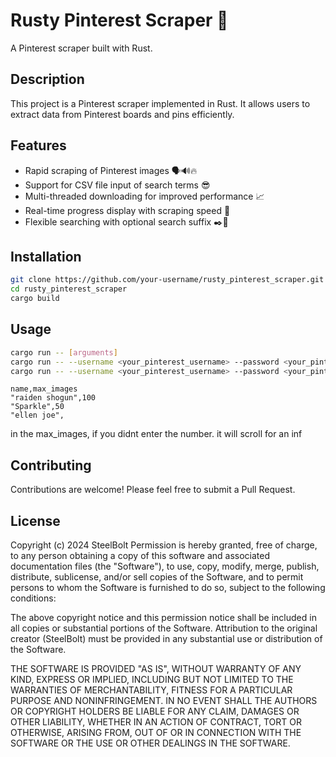 # Rusty Pinterest Scraper 🦀

A Pinterest scraper built with Rust.

## Description

This project is a Pinterest scraper implemented in Rust. It allows users to extract data from Pinterest boards and pins efficiently.

## Features

- Rapid scraping of Pinterest images 🗣️🔊🔥
- Support for CSV file input of search terms 😎
- Multi-threaded downloading for improved performance 📈
- Real-time progress display with scraping speed 👀
- Flexible searching with optional search suffix ✒️🔏

## Installation

```bash
git clone https://github.com/your-username/rusty_pinterest_scraper.git
cd rusty_pinterest_scraper
cargo build
```

## Usage

```bash
cargo run -- [arguments]
cargo run -- --username <your_pinterest_username> --password <your_pinterest_password> --csv-file <path_to_csv>
cargo run -- --username <your_pinterest_username> --password <your_pinterest_password> --url <url>
```
```csv
name,max_images
"raiden shogun",100
"Sparkle",50
"ellen joe",
```
in the max_images, if you didnt enter the number. it will scroll for an inf

## Contributing

Contributions are welcome! Please feel free to submit a Pull Request.

## License

Copyright (c) 2024 SteelBolt
Permission is hereby granted, free of charge, to any person obtaining a copy of this software and associated documentation files (the "Software"), to use, copy, modify, merge, publish, distribute, sublicense, and/or sell copies of the Software, and to permit persons to whom the Software is furnished to do so, subject to the following conditions:

The above copyright notice and this permission notice shall be included in all copies or substantial portions of the Software.
Attribution to the original creator (SteelBolt) must be provided in any substantial use or distribution of the Software.

THE SOFTWARE IS PROVIDED "AS IS", WITHOUT WARRANTY OF ANY KIND, EXPRESS OR IMPLIED, INCLUDING BUT NOT LIMITED TO THE WARRANTIES OF MERCHANTABILITY, FITNESS FOR A PARTICULAR PURPOSE AND NONINFRINGEMENT. IN NO EVENT SHALL THE AUTHORS OR COPYRIGHT HOLDERS BE LIABLE FOR ANY CLAIM, DAMAGES OR OTHER LIABILITY, WHETHER IN AN ACTION OF CONTRACT, TORT OR OTHERWISE, ARISING FROM, OUT OF OR IN CONNECTION WITH THE SOFTWARE OR THE USE OR OTHER DEALINGS IN THE SOFTWARE.
